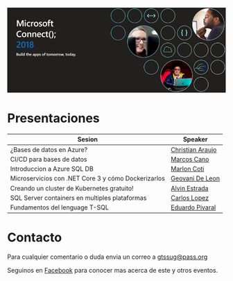 ![Header](images/header.jpg)

# Presentaciones


Sesion | Speaker
--- | --- 
¿Bases de datos en Azure? | [Christian Araujo]()
CI/CD para bases de datos | [Marcos Cano]()
Introduccion a Azure SQL DB | [Marlon Coti]()
Microservicios con .NET Core 3 y cómo Dockerizarlos | [Geovani De Leon]()
Creando un cluster de Kubernetes gratuito! | [Alvin Estrada]()
SQL Server containers en multiples plataformas | [Carlos Lopez]()
Fundamentos del lenguage T-SQL | [Eduardo Pivaral]()

# Contacto
Para cualquier comentario o duda envia un correo a gtssug@pass.org

Seguinos en [Facebook](https://www.facebook.com/groups/gtssug/) para conocer mas acerca de este y otros eventos.
